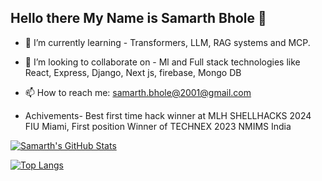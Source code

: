 ## Hello there My Name is Samarth Bhole 👋



<!--
**samarth126/samarth126** is a ✨ _special_ ✨ repository because its `README.md` (this file) appears on your GitHub profile.

Here are some ideas to get you started:
-->
- 🌱 I’m currently learning - Transformers, LLM, RAG systems and MCP.
- 👯 I’m looking to collaborate on - Ml and Full stack technologies like React, Express, Django, Next js, firebase, Mongo DB

- 📫 How to reach me: [samarth.bhole@2001@gmail.com](mailto:samarth.bhole2001@gmail.com)

- Achivements- Best first time hack winner at MLH SHELLHACKS 2024 FIU Miami, First position Winner of TECHNEX 2023 NMIMS India
<!-- - ⚡ Fun fact: -->

[![Samarth's GitHub Stats](https://github-readme-stats.vercel.app/api?username=samarth126&count_private=true&show_icons=true&theme=tokyonight)](https://github.com/samarth126)

[![Top Langs](https://github-readme-stats.vercel.app/api/top-langs/?username=samarth126&layout=compact&show_icons=true&theme=tokyonight)](https://github.com/samarth126)
